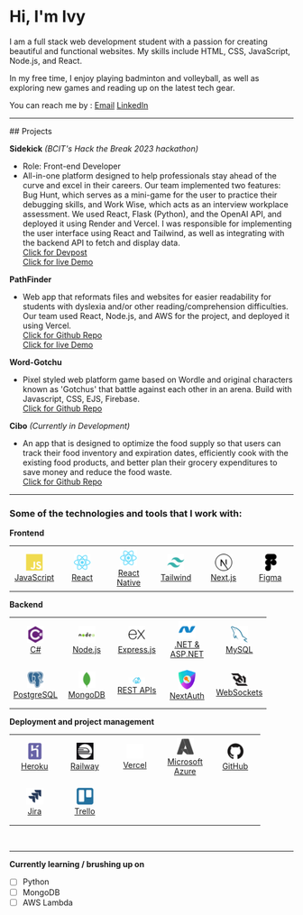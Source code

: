 # Hi, I'm Ivy

I am a full stack web development student with a passion for creating beautiful and functional websites. My skills include HTML, CSS, JavaScript, Node.js, and React.

In my free time, I enjoy playing badminton and volleyball, as well as exploring new games and reading up on the latest tech gear.

You can reach me by :
[Email](ivyhwlee920@gmail.com)
[LinkedIn](https://www.linkedin.com/in/ivy-hw-lee/)

<hr>
## Projects

**Sidekick** _(BCIT's Hack the Break 2023 hackathon)_

- Role: Front-end Developer
- All-in-one platform designed to help professionals stay ahead of the curve and excel in their careers. Our team implemented two features: Bug Hunt, which serves as a mini-game for the user to practice their debugging skills, and Work Wise, which acts as an interview workplace assessment. We used React, Flask (Python), and the OpenAI API, and deployed it using Render and Vercel.
  I was responsible for implementing the user interface using React and Tailwind, as well as integrating with the backend API to fetch and display data.<br>
  [Click for Devpost](https://devpost.com/software/sidekick-3pwb7e)<br>
  [Click for live Demo](https://sidekick-front-end.vercel.app/)

**PathFinder**

- Web app that reformats files and websites for easier readability for students with dyslexia and/or other reading/comprehension difficulties. Our team used React, Node.js, and AWS for the project, and deployed it using Vercel.<br>
  [Click for Github Repo](https://github.com/hlee443/PathFinder-Athena)<br>
  [Click for live Demo](https://pathfinder-athena.vercel.app/)

**Word-Gotchu**

- Pixel styled web platform game based on Wordle and original characters known as 'Gotchus' that battle against each other in an arena. Build with Javascript, CSS, EJS, Firebase.<br>
  [Click for Github Repo](https://github.com/iantelli/word-gotchu)

**Cibo** _(Currently in Development)_

- An app that is designed to optimize the food supply so that users can track their food inventory and expiration dates, efficiently cook with the existing food products, and better plan their grocery expenditures to save money and reduce the food waste.<br>
  [Click for Github Repo](https://github.com/myCibo/myCiboNative)

<hr>

### Some of the technologies and tools that I work with:

**Frontend**

<table>
  <tr>
    <td align="center" width="75" height="75">
      <a href="https://developer.mozilla.org/en-US/docs/Web/JavaScript">
        <img src="./images/javascript.svg" alt="JavaScript" width="30" />
        <br />
        JavaScript
      </a>
    </td>
    <td align="center" width="75" height="75">
      <a href="https://reactjs.org/">
        <img src="./images/react.svg" alt="React" width="30" />
        <br />
        React
      </a>
    </td>
    <td align="center" width="75" height="75">
      <a href="https://reactnative.dev/">
        <img src="./images/react.svg" alt="React Native" width="30" />
        <br />
        React Native
      </a>
    </td>
    <td align="center" width="75" height="75">
      <a href="https://tailwindcss.com/">
        <img src="./images/tailwindcss.svg" alt="Tailwind" width="30" />
        <br />
        Tailwind
      </a>
    </td>
    <td align="center" width="75" height="75">
      <a href="https://nextjs.org/">
        <img src="./images/nextjs.svg" alt="Next.js" width="30" />
        <br />
        Next.js
      </a>
    </td>
    <td align="center" width="75" height="75">
      <a href="https://www.figma.com/">
        <img src="./images/figma.svg" alt="Figma" width="30" />
        <br />
        Figma
      </a>
    </td>
  </tr>
</table>

**Backend**

<table>
  <tr>
    <td align="center" width="75" height="75">
      <a href="https://docs.microsoft.com/en-us/dotnet/csharp/">
        <img src="./images/csharp.svg" alt="C#" width="30" />
        <br />
        C#
      </a>
    </td>
    <td align="center" width="75" height="75">
      <a href="https://nodejs.org/">
        <img src="./images/nodejs.svg" alt="Node.js" width="30" />
        <br />
        Node.js
      </a>
    </td>
    <td align="center" width="75" height="75">
      <a href="https://expressjs.com/">
        <img src="./images/express.svg" alt="Express.js" width="30" />
        <br />
        Express.js
      </a>
    </td>
    <td align="center" width="75" height="75">
      <a href="https://dotnet.microsoft.com/apps/aspnet">
        <img src="./images/dot-net.svg" alt=".NET & ASP.NET" width="30" />
        <br />
        .NET & ASP.NET
      </a>
    </td>
    <td align="center" width="75" height="75">
      <a href="https://www.mysql.com/">
        <img src="./images/mysql.svg" alt="MySQL" width="30" />
        <br />
        MySQL
      </a>
    </td>
  </tr>
  <tr>
    <td align="center" width="75" height="75">
      <a href="https://www.postgresql.org/">
        <img src="./images/postgresql.svg" alt="PostgreSQL" width="30" />
        <br />
        PostgreSQL
      </a>
    </td>
    <td align="center" width="75" height="75">
      <a href="https://www.mongodb.com/">
        <img src="./images/mongodb.svg" alt="MongoDB" width="30" />
        <br />
        MongoDB
      </a>
    </td>
    <td align="center" width="75" height="75">
      <a href="https://restfulapi.net/">
        <img src="./images/restapi.svg" alt="REST API" width="30" />
        <br />
        REST APIs
      </a>
    </td>
    <td align="center" width="75" height="75">
      <a href="https://next-auth.js.org/">
        <img src="./images/nextauth.png" alt="NextAuth" width="30" />
        <br />
        NextAuth
      </a>
    </td>
    <td align="center" width="75" height="75">
      <a href="https://socket.io/">
        <img src="./images/websocket.svg" alt="WebSockets" width="30" />
        <br />
        WebSockets
      </a>
    </td>
  </tr>
</table>

**Deployment and project management**

<table>
  <tr>
    <td align="center" width="75" height="75">
      <a href="https://www.heroku.com/">
        <img src="./images/heroku.svg" alt="Heroku" width="30" />
        <br />
        Heroku
      </a>
    </td>
    <td align="center" width="75" height="75">
      <a href="https://railway.app/">
        <img src="./images/railway.png" alt="Railway" width="30" />
        <br />
        Railway
      </a>
    </td>
    <td align="center" width="75" height="75">
      <a href="https://vercel.com/">
        <img src="./images/vercel.svg" alt="Vercel" width="30" style="background-color:black" />
        <br />
        Vercel
      </a>
    </td>
    <td align="center" width="75" height="75">
      <a href="https://azure.microsoft.com/en-us/">
        <img src="./images/azure.svg" alt="Microsoft Azure" width="30" />
        <br />
        Microsoft Azure
      </a>
    </td>
    <td align="center" width="75" height="75">
      <a href="https://github.com/">
        <img src="./images/github.svg" alt="GitHub" width="30" />
        <br />
        GitHub
      </a>
    </td>
  </tr>
  <tr>
    <td align="center" width="75" height="75">
      <a href="https://www.atlassian.com/software/jira">
        <img src="./images/jira.svg" alt="Jira" width="30" />
        <br />
        Jira
      </a>
    </td>
    <td align="center" width="75" height="75">
      <a href="https://trello.com/">
        <img src="./images/trello.svg" alt="Trello" width="30" />
        <br />
        Trello
      </a>
    </td>
  </tr>
</table>

<br>
<hr>

**Currently learning / brushing up on**

- [ ] Python
- [ ] MongoDB
- [ ] AWS Lambda
